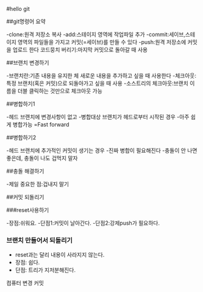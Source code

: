 #hello git

##git명령어 요약

-clone:원격 저장소 복사
-add:스테이지 영역에 작업파일 추가
-commit:세이브,스테이지 영역의 파일들을 가지고 커밋(=세이브)를 만들 수 있다
-push:원격 저장소에 커밋을 업로드 한다
코드뭉치 버리기:마지막 커밋으로 돌아갈 때 사용

##브랜치 변경하기

-브랜치란:기존 내용을 유지한 체 새로운 내용을 추가하고 싶을 때 사용한다
-체크아웃:특정 브랜치(혹은 커밋)으로 되돌아가고 싶을 때 사용
-소스트리의 체크아웃:브랜치 이름을 더블 클릭하는 것만으로 체크아웃 가능

##병합하기1

-헤드 브랜치에 변경사항이 없고
-병합대상 브랜치가 헤드로부터 시작된 경우
-아주 쉽게 병합가능 =Fast forward

##병합하기2

-헤드 브랜치에 추가적인 커밋이 생기는 경우
-진짜 병합이 필요해진다
-충돌이 안 나면 좋은데, 충돌이 나도 겁먹지 말자

##충돌 해결하기

-제일 중요한 점:겁내지 말기

##커밋 되돌리기

###reset사용하기

-장점:쉬워요.
-단점1:커밋이 날아간다.
-단점2:강제push가 필요하다.

### 브랜치 만들어서 되돌리기

- reset과는 달리 내용이 사라지지 않는다.
- 장점: 쉽다.
- 단점: 트리가 지저분해진다.

컴퓨터 변경
커밋
